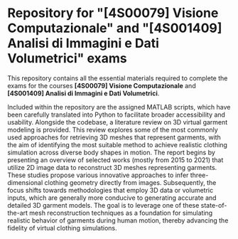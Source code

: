 # Repository for "[4S00079] Visione Computazionale" and "[4S001409] Analisi di Immagini e Dati Volumetrici" exams

This repository contains all the essential materials required to complete the exams for the courses **[4S00079] Visione Computazionale** and **[4S001409] Analisi di Immagini e Dati Volumetrici**.

Included within the repository are the assigned MATLAB scripts, which have been carefully translated into Python to facilitate broader accessibility and usability. Alongside the codebase, a literature review on 3D virtual garment modeling is provided. This review explores some of the most commonly used approaches for retrieving 3D meshes that represent garments, with the aim of identifying the most suitable method to achieve realistic clothing simulation across diverse body shapes in motion.
The report begins by presenting an overview of selected works (mostly from 2015 to 2021) that utilize 2D image data to reconstruct 3D meshes representing garments. These studies propose various innovative approaches to infer three-dimensional clothing geometry directly from images. Subsequently, the focus shifts towards methodologies that employ 3D data or volumetric inputs, which are generally more conducive to generating accurate and detailed 3D garment models.
The goal is to leverage one of these state-of-the-art mesh reconstruction techniques as a foundation for simulating realistic behavior of garments during human motion, thereby advancing the fidelity of virtual clothing simulations.

